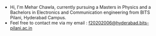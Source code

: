 - Hi, I'm Mehar Chawla, currently pursuing a Masters in Physics and a Bachelors in Electronics and Communication engineering from BITS Pilani, Hyderabad Campus.
- Feel free to contact me via my email : f20202006@hyderabad.bits-pilani.ac.in

<!---
MeharChawla-exe/MeharChawla-exe is a ✨ special ✨ repository because its `README.md` (this file) appears on your GitHub profile.
You can click the Preview link to take a look at your changes.
--->
